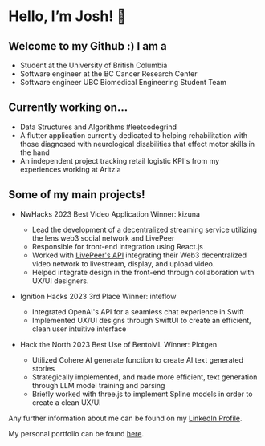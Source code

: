
# Hello, I’m Josh! 👋

## Welcome to my Github :) I am a
- Student at the University of British Columbia 
- Software engineer at the BC Cancer Research Center
- Software engineer UBC Biomedical Engineering Student Team

## Currently working on...
- Data Structures and Algorithms #leetcodegrind
- A flutter application currently dedicated to helping rehabilitation with those diagnosed with neurological disabilities that effect motor skills in the hand
- An independent project tracking retail logistic KPI's from my experiences working at Aritzia

## Some of my main projects!

- NwHacks 2023 Best Video Application Winner: kizuna
  - Lead the development of a decentralized streaming service utilizing the lens web3 social network and LivePeer
  - Responsible for front-end integration using React.js
  - Worked with <a href="https://livepeer.org/">LivePeer's API</a> integrating their Web3 decentralized video network to livestream, display, and upload video.
  - Helped integrate design in the front-end through collaboration with UX/UI designers.

 
- Ignition Hacks 2023 3rd Place Winner: inteflow
  - Integrated OpenAI's API for a seamless chat experience in Swift
  - Implemented UX/UI designs through SwiftUI to create an efficient, clean user intuitive interface

     
- Hack the North 2023 Best Use of BentoML Winner: Plotgen
  - Utilized Cohere AI generate function to create AI text generated stories
  - Strategically implemented, and made more efficient, text generation through LLM model training and parsing
  - Briefly worked with three.js to implement Spline models in order to create a clean UX/UI

 
    
Any further information about me can be found on my <a href="https://www.linkedin.com/in/jn-han/" target="_blank">LinkedIn Profile</a>.

My personal portfolio can be found <a href="https://www.joshuanguyen.ca/" target="_blank">here</a>.

<!---
jn-han/jn-han is a ✨ special ✨ repository because its `README.md` (this file) appears on your GitHub profile.
You can click the Preview link to take a look at your changes.
--->
